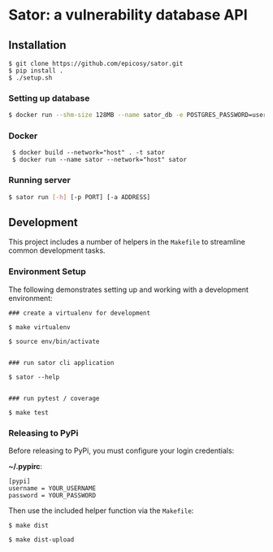 # Sator: a vulnerability database API

## Installation

```
$ git clone https://github.com/epicosy/sator.git
$ pip install .
$ ./setup.sh
```

### Setting up database

```sh
$ docker run --shm-size 128MB --name sator_db -e POSTGRES_PASSWORD=user123 -e POSTGRES_USER=user1 -e POSTGRES_DB=sator -d -p 5432:5432 postgres
```

### Docker 
```shell
 $ docker build --network="host" . -t sator
 $ docker run --name sator --network="host" sator
```

### Running server 

```sh
$ sator run [-h] [-p PORT] [-a ADDRESS]
```

## Development

This project includes a number of helpers in the `Makefile` to streamline common development tasks.

### Environment Setup

The following demonstrates setting up and working with a development environment:

```
### create a virtualenv for development

$ make virtualenv

$ source env/bin/activate


### run sator cli application

$ sator --help


### run pytest / coverage

$ make test
```


### Releasing to PyPi

Before releasing to PyPi, you must configure your login credentials:

**~/.pypirc**:

```
[pypi]
username = YOUR_USERNAME
password = YOUR_PASSWORD
```

Then use the included helper function via the `Makefile`:

```
$ make dist

$ make dist-upload
```
